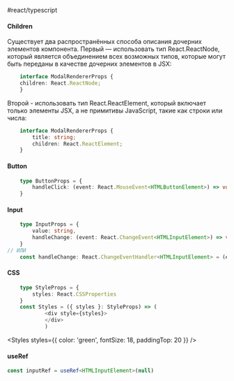 #react/typescript
#### Children
Существует два распространённых способа описания дочерних элементов компонента. 
Первый — использовать тип React.ReactNode, который является объединением всех возможных типов, которые могут быть переданы в качестве дочерних элементов в JSX:
```ts
	interface ModalRendererProps {
	children: React.ReactNode;
	}
```

Второй - использовать тип React.ReactElement, который включает только элементы JSX, 	а не примитивы JavaScript, такие как строки или числа:
```ts
	interface ModalRendererProps {
		title: string;
		children: React.ReactElement;
	}
```

#### Button
```ts
	type ButtonProps = {
		handleClick: (event: React.MouseEvent<HTMLButtonElement>) => void
	}
```

#### Input
```ts
	type InputProps = {
		value: string,
		handleChange: (event: React.ChangeEvent<HTMLInputElement>) => void
	}
// ИЛИ
	const handleChange: React.ChangeEventHandler<HTMLInputElement> = (e) => {}
```


#### CSS
```ts
	type StyleProps = {
		styles: React.CSSProperties
	}
	const Styles = ({ styles }: StyleProps) => (
			<div style={styles}>
			</div>
			)
```
<Styles styles={{ color: 'green', fontSize: 18, paddingTop: 20 }} />

#### useRef
```ts
const inputRef = useRef<HTMLInputElement>(null)
```